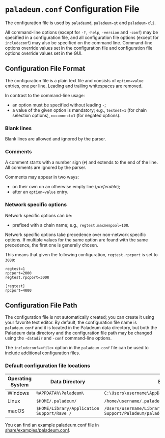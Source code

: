 # `paladeum.conf` Configuration File

The configuration file is used by `paladeumd`, `paladeum-qt` and `paladeum-cli`.

All command-line options (except for `-?`, `-help`, `-version` and `-conf`) may be specified in a configuration file, and all configuration file options (except for `includeconf`) may also be specified on the command line. Command-line options override values set in the configuration file and configuration file options override values set in the GUI.

## Configuration File Format

The configuration file is a plain text file and consists of `option=value` entries, one per line. Leading and trailing whitespaces are removed.

In contrast to the command-line usage:
- an option must be specified without leading `-`;
- a value of the given option is mandatory; e.g., `testnet=1` (for chain selection options), `noconnect=1` (for negated options).

### Blank lines

Blank lines are allowed and ignored by the parser.

### Comments

A comment starts with a number sign (`#`) and extends to the end of the line. All comments are ignored by the parser.

Comments may appear in two ways:
- on their own on an otherwise empty line (_preferable_);
- after an `option=value` entry.

### Network specific options

Network specific options can be:
- prefixed with a chain name; e.g., `regtest.maxmempool=100`.

Network specific options take precedence over non-network specific options.
If multiple values for the same option are found with the same precedence, the
first one is generally chosen.

This means that given the following configuration, `regtest.rpcport` is set to `3000`:

```
regtest=1
rpcport=2000
regtest.rpcport=3000

[regtest]
rpcport=4000
```

## Configuration File Path

The configuration file is not automatically created; you can create it using your favorite text editor. By default, the configuration file name is `paladeum.conf` and it is located in the Paladeum data directory, but both the Paladeum data directory and the configuration file path may be changed using the `-datadir` and `-conf` command-line options.

The `includeconf=<file>` option in the `paladeum.conf` file can be used to include additional configuration files.

### Default configuration file locations

Operating System | Data Directory | Example Path
-- | -- | --
Windows | `%APPDATA%\Paladeum\` | `C:\Users\username\AppData\Roaming\Paladeum\paladeum.conf`
Linux | `$HOME/.paladeum/` | `/home/username/.paladeum/paladeum.conf`
macOS | `$HOME/Library/Application Support/Rave /` | `/Users/username/Library/Application Support/Paladeum/paladeum.conf`

You can find an example paladeum.conf file in [share/examples/paladeum.conf](../share/examples/paladeum.conf).
